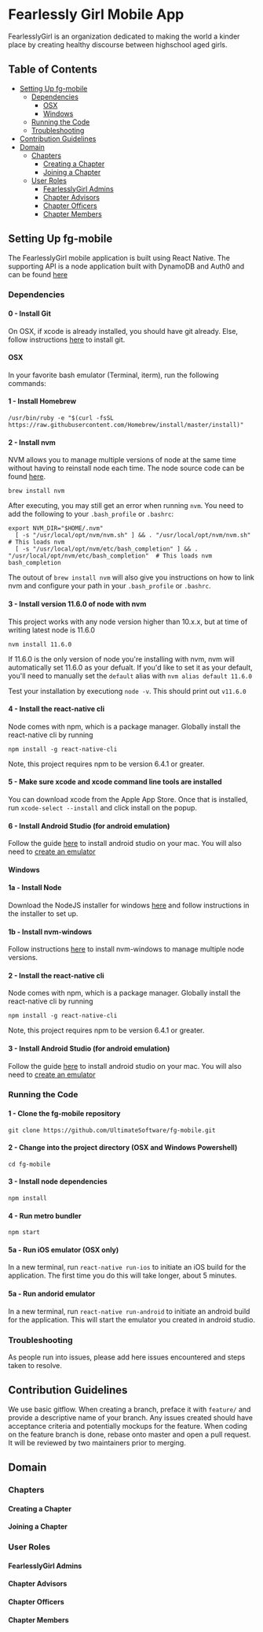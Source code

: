 # Fearlessly Girl Mobile App

FearlesslyGirl is an organization dedicated to making the world a kinder place by creating healthy discourse between highschool aged girls.

## Table of Contents


* [Setting Up fg-mobile](#setting-up-fg-mobile)
  * [Dependencies](#dependencies)
    * [OSX](#OSX)
    * [Windows](#windows)
  * [Running the Code](#running-the-code)
  * [Troubleshooting](#troubleshooting)
* [Contribution Guidelines](#contribution-guidelines)
* [Domain](#domain)
  * [Chapters](#chapters)
    * [Creating a Chapter](#creating-a-chapter)
    * [Joining a Chapter](#joining-a-chapter)
  * [User Roles](#user-roles)
    * [FearlesslyGirl Admins](#fearlesslygirl-admins)
    * [Chapter Advisors](#chapter-advisors)
    * [Chapter Officers](#chapter-officers)
    * [Chapter Members](#chapter-members)
  

## Setting Up fg-mobile

The FearlesslyGirl mobile application is built using React Native. The supporting API is a node application built with DynamoDB and Auth0 and can be found [here](https://github.com/UltimateSoftware/fg-server)

### Dependencies

#### 0 - Install Git

On OSX, if xcode is already installed, you should have git already. Else, follow instructions [here](https://git-scm.com/book/en/v2/Getting-Started-Installing-Git) to install git.

#### OSX

In your favorite bash emulator (Terminal, iterm), run the following commands:

#### 1 - Install Homebrew
```
/usr/bin/ruby -e "$(curl -fsSL https://raw.githubusercontent.com/Homebrew/install/master/install)"
```

#### 2 - Install nvm
NVM allows you to manage multiple versions of node at the same time without having to reinstall node each time. The node source code can be found [here](https://github.com/nvm-sh/nvm).

```
brew install nvm
```

After executing, you may still get an error when running `nvm`. You need to add the following to your `.bash_profile` or `.bashrc`:
```
export NVM_DIR="$HOME/.nvm"
  [ -s "/usr/local/opt/nvm/nvm.sh" ] && . "/usr/local/opt/nvm/nvm.sh"  # This loads nvm
  [ -s "/usr/local/opt/nvm/etc/bash_completion" ] && . "/usr/local/opt/nvm/etc/bash_completion"  # This loads nvm bash_completion
```

The outout of `brew install nvm` will also give you instructions on how to link nvm and configure your path in your `.bash_profile` or `.bashrc`.

#### 3 - Install version 11.6.0 of node with nvm

This project works with any node version higher than 10.x.x, but at time of writing latest node is 11.6.0

```
nvm install 11.6.0
```

If 11.6.0 is the only version of node you're installing with nvm, nvm will automatically set 11.6.0 as your defualt. If you'd like to set it as your default, you'll need to manually set the `default` alias with `nvm alias default 11.6.0`

Test your installation by executiong `node -v`. This should print out `v11.6.0`

#### 4 - Install the react-native cli

Node comes with npm, which is a package manager. Globally install the react-native cli by running
```
npm install -g react-native-cli
```

Note, this project requires npm to be version 6.4.1 or greater.

#### 5 - Make sure xcode and xcode command line tools are installed

You can download xcode from the Apple App Store. Once that is installed, run `xcode-select --install` and click install on the popup.

#### 6 - Install Android Studio (for android emulation)

Follow the guide [here](https://developer.android.com/studio/install) to install android studio on your mac. You will also need to [create an emulator](https://www.embarcadero.com/starthere/xe5/mobdevsetup/android/en/creating_an_android_emulator.html)

#### Windows

#### 1a - Install Node

Download the NodeJS installer for windows [here](https://nodejs.org/en/download/) and follow instructions in the installer to set up.

#### 1b - Install nvm-windows

Follow instructions [here](https://github.com/coreybutler/nvm-windows) to install nvm-windows to manage multiple node versions.

#### 2 - Install the react-native cli

Node comes with npm, which is a package manager. Globally install the react-native cli by running
```
npm install -g react-native-cli
```

Note, this project requires npm to be version 6.4.1 or greater.

#### 3 - Install Android Studio (for android emulation)

Follow the guide [here](https://developer.android.com/studio/install) to install android studio on your mac. You will also need to [create an emulator](https://www.embarcadero.com/starthere/xe5/mobdevsetup/android/en/creating_an_android_emulator.html)

### Running the Code

#### 1 - Clone the fg-mobile repository
```
git clone https://github.com/UltimateSoftware/fg-mobile.git
```

#### 2 - Change into the project directory (OSX and Windows Powershell)
```
cd fg-mobile
```

#### 3 - Install node dependencies
```
npm install
```

#### 4 - Run metro bundler
```
npm start
```

#### 5a - Run iOS emulator (OSX only)

In a new terminal, run `react-native run-ios` to initiate an iOS build for the application. The first time you do this will take longer, about 5 minutes.

#### 5a - Run andorid emulator

In a new terminal, run `react-native run-android` to initiate an android build for the application. This will start the emulator you created in android studio.

### Troubleshooting

As people run into issues, please add here issues encountered and steps taken to resolve.

## Contribution Guidelines

We use basic gitflow. When creating a branch, preface it with `feature/` and provide a descriptive name of your branch. Any issues created should have acceptance criteria and potentially mockups for the feature. When coding on the feature branch is done, rebase onto master and open a pull request. It will be reviewed by two maintainers prior to merging.

## Domain
### Chapters
#### Creating a Chapter
#### Joining a Chapter
### User Roles
#### FearlesslyGirl Admins
#### Chapter Advisors
#### Chapter Officers
#### Chapter Members